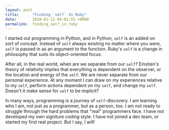 ```yaml
---
layout: post
title:      "Finding `self` In Ruby"
date:       2020-01-12 04:01:55 +0000
permalink:  finding_self_in_ruby
---
```



I started out programming in Python, and in Python, `self` is an added on sort of concept. Instead of `self` always existing no matter where you were, `self` is passed in as an argument to the function. Ruby's `self` is a change in philosophy that suits its object-oriented focus.

After all, in the real world, when are we separate from our `self`? Einstien's theory of relativity implies that everything is dependent on the observer, or the location and energy of the `self`. We are never separate from our personal experience. At any moment I can draw on my experiences relative to my `self`, perform actions dependent on my `self`, and change my `self`. Doesn't it make sense for `self` to be implicit?

In many ways, programming is a journey of `self`-discovery. I am learning who I am, not just as a programmer, but as a person, too. I am not ready to struggle through the hard problems that "real" programmers face. I have not developed my own signiture coding style. I have not joined a dev team, or started my first real project. But I say, I will!
